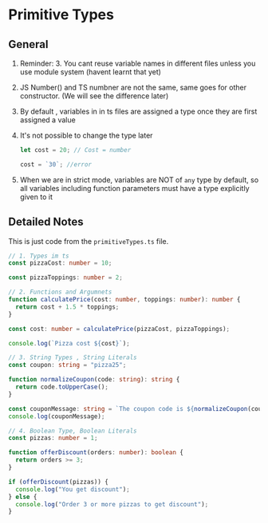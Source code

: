 # Primitive Types

## General

1. Reminder: 3. You cant reuse variable names in different files unless you use module system (havent learnt that yet)

2. JS Number() and TS numbner are not the same, same goes for other constructor. (We will see the difference later)

3. By default , variables in in ts files are assigned a type once they are first assigned a value

4. It's not possible to change the type later

   ```typescript
   let cost = 20; // Cost = number

   cost = `30`; //error
   ```

5. When we are in strict mode, variables are NOT of `any` type by default, so all variables including function parameters must have a type explicitly given to it

## Detailed Notes

This is just code from the `primitiveTypes.ts` file.

```typescript
// 1. Types im ts
const pizzaCost: number = 10;

const pizzaToppings: number = 2;

// 2. Functions and Argumnets
function calculatePrice(cost: number, toppings: number): number {
  return cost + 1.5 * toppings;
}

const cost: number = calculatePrice(pizzaCost, pizzaToppings);

console.log(`Pizza cost ${cost}`);

// 3. String Types , String Literals
const coupon: string = "pizza25";

function normalizeCoupon(code: string): string {
  return code.toUpperCase();
}

const couponMessage: string = `The coupon code is ${normalizeCoupon(coupon)}`;
console.log(couponMessage);

// 4. Boolean Type, Boolean Literals
const pizzas: number = 1;

function offerDiscount(orders: number): boolean {
  return orders >= 3;
}

if (offerDiscount(pizzas)) {
  console.log("You get discount");
} else {
  console.log("Order 3 or more pizzas to get discount");
}
```
